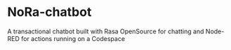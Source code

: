 # NoRa-chatbot

A transactional chatbot built with Rasa OpenSource for chatting and Node-RED for actions
running on a Codespace
